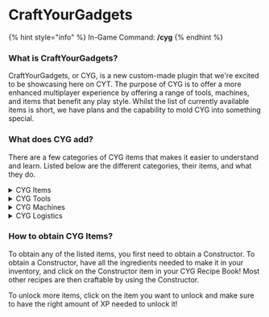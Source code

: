 # CraftYourGadgets

{% hint style="info" %}
In-Game Command: **/cyg**
{% endhint %}

### **What is CraftYourGadgets?**

CraftYourGadgets, or CYG, is a new custom-made plugin that we're excited to be showcasing here on CYT. The purpose of CYG is to offer a more enhanced multiplayer experience by offering a range of tools, machines, and items that benefit any play style. Whilst the list of currently available items is short, we have plans and the capability to mold CYG into something special.

### What does CYG add?

There are a few categories of CYG items that makes it easier to understand and learn. Listed below are the different categories, their items, and what they do.

<details>

<summary>CYG Items</summary>

* **Infused Magnet** - Draw in items that are within a 10-block radius
* **Tape Measure** - Set an anchor point and click elsewhere to check the distance
* **Wind Staff** - Right-click to launch yourself in the direction you are looking. Uses hunger.
* **Portable Crafter/Ender Chest/Dust Bin** - Right-click to open these in your inventory via an item.
* **Magic Zombie Pills** - Use these to cure Zombie Villagers faster and more efficiently.
* **Soul Binder** - Used in an Auto Enchanter with any tool/armour to make it Soulbound (stays on the player after death). _COMING SOON_
* **Golden Lasso** - Used to capture mobs and replace them.
* **Biome Changer** - Used to change the biome of a chunk.
* [**Skin Remover**](../../cyt-survival/content/skins.md) - An item that is used to remove a Skin from an item.
* **V10 Tag** - A tag that symbolises your involvement of V10.

</details>

<details>

<summary>CYG Tools</summary>

* **Explosive Pickaxe** - Mines a 3x3 area
* **Explosive Shovel** - Digs a 3x3 area
* **Explosive Farming Hoe** - Breaks a 3x3x1 area of crops
* **Upgraded Explosive Pickaxe** - Breaks a 5x5 area of blocks
* **Upgraded Explosive Shovel** - Digs a 5x5 area of blocks
* **Vein Miner Pickaxe** - Mines a vein of ore at once
* **Lumber Axe** - Chops down a whole tree at once
* **Sword of Beheading** - Chance to drop a player's head when they're killed with it

</details>

<details>

<summary>CYG Machines</summary>

* **Holographic Display** - Ability to create and modify a holographic text line
* **Table Saw** - A machine that turns 1x log into 8x planks
* **Auto Drier** - Dries a range of items.
* **Auto Enchanter** - Combines enchanted books onto tools/armour.
* **Auto Disenchanter** - Removes enchants from tools/armour.

<!---->

* **Constructor** A piece of machinery with a 3x3 crafting grid used to craft various CYG items & machines.


<!---->

* **Dye Extractor** - Extracts dye from a dyed item into a bottle&#x20;
* **Dye Bottler** - Bottles dye to create a more potent and efficient version to use in an applier&#x20;
* **Dye Applier -** Applies bottled dye onto an item with an increased efficiency&#x20;
* **Producer** - Use this to automatically produce desired items&#x20;
* **Growth Cell** - Use this to automatically grow desired items and crops&#x20;
* **Concrete Factory -** Converts concrete powder into concrete&#x20;
* **Compactor** - Compacts items into larger clumps&#x20;
* **Crusher** - Use this to automatically crush items into other items&#x20;
* **Refinery** - Refines ingots and fragments

<!---->

* **Big Barrel** - Stores 256 stacks of a singular item
* **Large Barrel** - Stores 512 stacks of a singular item
* **Deep Storage Unit** - Stores 16384 stacks of a singular item
* **Speedy Furnace** - An enhanced furnace that works at a 1.5x speed
* **Speedier Furnace** - An enhanced furnace that works at a 3x speed

</details>

<details>

<summary>CYG Logistics</summary>

* **Input Node -** The starting building block of any node network. Allows the extraction of items from nearby containers at the rate of Stack/5s whilst conforming to given filters.\
  (must be placed adjacent to an input container (Chests, Barrels, Furnaces, CYG Barrels, CYG Machines, Spawners)

<!---->

* **Output Spawner Node** - A modified version of the Output Fuel Node which allows the fuelling of spawners. (Only for applicable containers such as CYG Spawners).

<!---->

* **Output Fuel Node** - A modified version of the Content Node which allows the output of items into fuel-specific slots. (Only for applicable containers such as Furnaces, Smokers, CYG Machines, and Blast Furnaces).&#x20;

<!---->

* **Output Content Node** - The final link for a node network to function. Outputs items into nearby containers, while conforming to given filters, and priorities. (Only for applicable containers such as Chests, Barrels, CYG Machines, and CYG Barrels).

<!---->

* **Connector Node -** The connector for node networks, connecting input nodes to output nodes. (Requires to be within a range of 5 blocks in any direction of an Input/Output Node to guarantee a successful link).

</details>

### **How to obtain CYG Items?**

To obtain any of the listed items, you first need to obtain a Constructor. To obtain a Constructor, have all the ingredients needed to make it in your inventory, and click on the Constructor item in your CYG Recipe Book! Most other recipes are then craftable by using the Constructor.

To unlock more items, click on the item you want to unlock and make sure to have the right amount of XP needed to unlock it!
